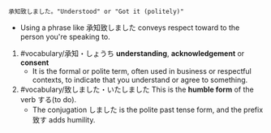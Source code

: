 ```
承知致しました。"Understood" or "Got it (politely)"
```

- Using a phrase like 承知致しました conveys respect toward to the person you're speaking to.

1. #vocabulary/承知・しょうち **understanding**, **acknowledgement** or **consent**
	- It is the formal or polite term, often used in business or respectful contexts, to indicate that you understand or agree to something.
2. #vocabulary/致しました・いたしました This is the **humble form** of the verb する(to do).
	- The conjugation しました is the polite past tense form, and the prefix 致す adds humility.